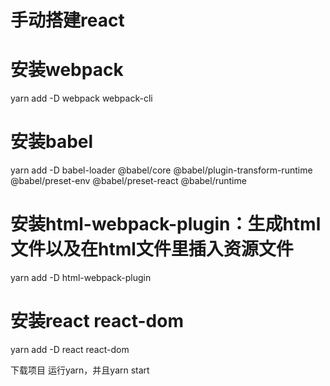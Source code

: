 # 手动搭建react

# 安装webpack
yarn add -D webpack webpack-cli

# 安装babel
yarn add -D babel-loader @babel/core @babel/plugin-transform-runtime @babel/preset-env @babel/preset-react @babel/runtime

# 安装html-webpack-plugin：生成html文件以及在html文件里插入资源文件
yarn add -D html-webpack-plugin

# 安装react react-dom
yarn add -D react react-dom


下载项目
运行yarn，并且yarn start

